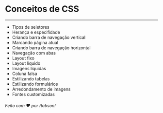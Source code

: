 # Conceitos de CSS
<hr>
<ul type="square">
    <li>Tipos de seletores
    <li>Herança e especifidade
    <li>Criando barra de navegação vertical
    <li>Marcando página atual
    <li>Criando barra de navegação horizontal
    <li>Navegação com abas
    <li>Layout fixo
    <li>Layout líquido
    <li>Imagens líquidas
    <li>Coluna falsa
    <li>Estilizando tabelas
    <li>Estilizando formulários
    <li>Arredondamento de imagens
    <li>Fontes customizadas
</ul>

<h6>Feito com ♥ por Robson!</h6>
